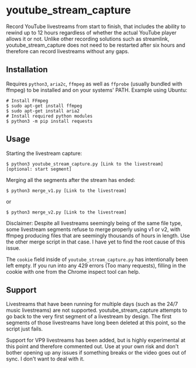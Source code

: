 # youtube_stream_capture
Record YouTube livestreams from start to finish, that includes the ability to rewind up to 12 hours regardless of whether the actual YouTube player allows it or not. Unlike other recording solutions such as streamlink, youtube_stream_capture does not need to be restarted after six hours and therefore can record livestreams without any gaps.

## Installation
Requires `python3`, `aria2c`, `ffmpeg` as well as `ffprobe` (usually bundled with ffmpeg) to be installed and on your systems' PATH.
Example using Ubuntu:
```
# Install FFmpeg
$ sudo apt-get install ffmpeg
$ sudo apt-get install aria2
# Install required python modules
$ python3 -m pip install requests
```

## Usage
Starting the livestream capture:
```
$ python3 youtube_stream_capture.py [Link to the livestream] [optional: start segment]
```

Merging all the segments after the stream has ended:
```
$ python3 merge_v1.py [Link to the livestream]
```
or 
```
$ python3 merge_v2.py [Link to the livestream]
```
Disclaimer: Despite all livestreams seemingly being of the same file type, some livestream segments refuse to merge properly using v1 or v2, with ffmpeg producing files that are seemingly thousands of hours in length. Use the other merge script in that case. I have yet to find the root cause of this issue.

The `cookie` field inside of `youtube_stream_capture.py` has intentionally been left empty. If you run into any 429 errors (Too many requests), filling in the cookie with one from the Chrome inspect tool can help.

## Support
Livestreams that have been running for multiple days (such as the 24/7 music livestreams) are not supported. youtube_stream_capture attempts to go back to the very first segment of a livestream by design. The first segments of those livestreams have long been deleted at this point, so the script just fails.

Support for VP9 livestreams has been added, but is highly experimental at this point and therefore commented out. Use at your own risk and don't bother opening up any issues if something breaks or the video goes out of sync. I don't want to deal with it.
